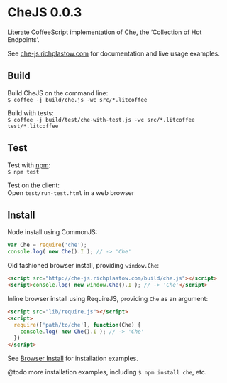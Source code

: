 CheJS 0.0.3
===========

Literate CoffeeScript implementation of Che, the ‘Collection of Hot Endpoints’. 

See [che-js.richplastow.com](http://che-js.richplastow.com/) for documentation 
and live usage examples. 




Build
-----

Build CheJS on the command line:  
`$ coffee -j build/che.js -wc src/*.litcoffee`

Build with tests:  
`$ coffee -j build/test/che-with-test.js -wc src/*.litcoffee test/*.litcoffee`




Test
----

Test with [npm](http://goo.gl/UYupZI):  
`$ npm test`

Test on the client:  
Open `test/run-test.html` in a web browser




Install
-------

Node install using CommonJS:
```javascript
var Che = require('che');
console.log( new Che().I ); // -> 'Che'
```

Old fashioned browser install, providing `window.Che`: 
```html
<script src="http://che-js.richplastow.com/build/che.js"></script>
<script>console.log( new window.Che().I ); // -> 'Che'</script>
```

Inline browser install using RequireJS, providing `Che` as an argument: 
```html
<script src="lib/require.js"></script>
<script>
  require(['path/to/che'], function(Che) {
    console.log( new Che().I ); // -> 'Che'
  })
</script>
```

See [Browser Install](http://che-js.richplastow.com/usage/browser-install.html) 
for installation examples. 




@todo more installation examples, including `$ npm install che`, etc. 



